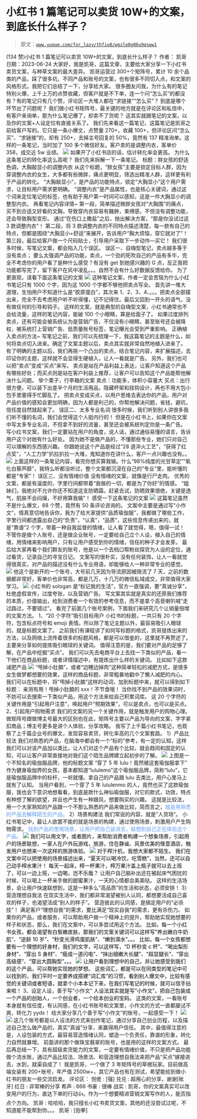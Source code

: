 # 小红书 1 篇笔记可以卖货 10W+的文案，到底长什么样子？

> 原文：[`www.yuque.com/for_lazy/thfiu8/wgzle0g86u9qsww1`](https://www.yuque.com/for_lazy/thfiu8/wgzle0g86u9qsww1)

<ne-h2 id="721eb6f8" data-lake-id="721eb6f8"><ne-heading-ext><ne-heading-anchor></ne-heading-anchor><ne-heading-fold></ne-heading-fold></ne-heading-ext><ne-heading-content><ne-text id="u61f0aaac">(134 赞)小红书 1 篇笔记可以卖货 10W+的文案，到底长什么样子？</ne-text></ne-heading-content></ne-h2> <ne-p id="u32149fca" data-lake-id="u32149fca"><ne-text id="u57a7f185">作者： 凯哥</ne-text></ne-p> <ne-p id="ufa38010f" data-lake-id="ufa38010f"><ne-text id="u409feded">日期：2023-06-24</ne-text></ne-p> <ne-p id="u6a375ee7" data-lake-id="u6a375ee7"><ne-text id="ub8601f66">大家好，我是凯哥，这篇文章，主要给大家分享一下小红书卖货文案，与种草文案的最大差异。</ne-text></ne-p> <ne-p id="u4d79ff36" data-lake-id="u4d79ff36"><ne-text id="uaf9c69d2">凯哥运营过 300+个矩阵号，累计 10 余个品类的产品，踩了很多坑，不同产品和账号的文案，也有很多不同切入点，和文案的风格形式。我把它们总结了一下，分享给大家。</ne-text></ne-p> <ne-p id="ub5aab30f" data-lake-id="ub5aab30f"><ne-text id="uf1e0e716">很多圈友问我，为什么有的笔记特别火爆，上千上万的点赞收藏，但客户就是不下单，连一个问“怎么买”的都没有？有的笔记只有几个赞，评论区一大堆人都在“求链接”“怎么买”？</ne-text></ne-p> <ne-p id="u0cc3e5c4" data-lake-id="u0cc3e5c4"><ne-text id="ufa46de16">到底是哪个环节出了问题呢？</ne-text></ne-p> <ne-p id="u43f80994" data-lake-id="u43f80994"><ne-text id="u6988245a">我们做小红书矩阵号，最关键的地方就是在评论区和私信中，有客户来询单，那为什么笔记爆了，却卖不了货呢？</ne-text></ne-p> <ne-p id="u8c243685" data-lake-id="u8c243685"><ne-text id="u919fb3ea">这其实就跟笔记的文案，以及你的文案+人设定位有直接关系了。</ne-text></ne-p> <ne-p id="ued6df896" data-lake-id="ued6df896"><ne-text id="ua52a58ec">我们先来看这一篇笔记，这篇笔记是凯哥之前给客户写的。它只是一条小爆文，点赞量 270+，收藏 100+，但评论区问“怎么买”、“求链接”的，却有 250+，去掉主号回复的 50%，竟然有 137 精准询单。这样的一条笔记，当时加了 100 多个微信好友。客户卖的是调整内衣，客单价 358，成交近 5w 业绩。</ne-text></ne-p> <ne-p id="u3f1ccb92" data-lake-id="u3f1ccb92"><ne-card data-card-name="image" data-card-type="inline" id="MnxT3" data-event-boundary="card">![](img/74946cb6b114009979d60fcbe254a66f.png)</ne-card></ne-p> <ne-p id="u1ec531d8" data-lake-id="u1ec531d8"><ne-text id="u266901d9">如果开了小红书店的话，估计转化率会更高。</ne-text></ne-p> <ne-p id="u1075faac" data-lake-id="u1075faac"><ne-text id="u9eec2c1d">为什么这条笔记的转化率这么高呢？</ne-text></ne-p> <ne-p id="uf9106e95" data-lake-id="uf9106e95"><ne-text id="u2a479b95">我们先来拆解一下一条笔记。</ne-text></ne-p> <ne-p id="ue8a5bf99" data-lake-id="ue8a5bf99"><ne-text id="ub65c4656" ne-bold="true">标题：胖女孩的舒适色调，大胸敲显小的调整内衣</ne-text></ne-p> <ne-p id="ud22d7da6" data-lake-id="ud22d7da6"><ne-text id="u7defe035">从这个标题，“胖女孩”主要是锁定目标人群，因为穿调整内衣的女生，大多都有些微胖，痛点更明显，筛选出精准人群，这样更有利于产品的转化。</ne-text></ne-p> <ne-p id="u43377321" data-lake-id="u43377321"><ne-text id="u4c952dd1">“大胸敲显小”，是产品的功能特点，锁定“大胸显小”这个用户需求，让目标用户需求更明确。</ne-text></ne-p> <ne-p id="u545793c5" data-lake-id="u545793c5"><ne-text id="u1b5a613e">“调整内衣”是产品属性，也是核心关键词，通过这个词来定位笔记的标签，也有助于用户第一时间可以感知，这是一件大胸显小的调整型内衣。</ne-text></ne-p> <ne-p id="uffc24f01" data-lake-id="uffc24f01"><ne-text id="u08b9fd9b">再看笔记内容详情~</ne-text></ne-p> <ne-p id="u6d1c427f" data-lake-id="u6d1c427f"><ne-text id="u4d8f0621">第一段，简单描述微胖女孩对“大胸围”的痛点，买不到合适又好看的文胸，导致穿内衣容易有臃肿，束缚感，不但没有调整功能，还会导致胸型变形。</ne-text></ne-p> <ne-p id="u1e6f39e3" data-lake-id="u1e6f39e3"><ne-text id="uf72c7a12">通过“在伤口上撒盐”之后，抛出解决方案，“那是你没试过这 3 款调整内衣”！</ne-text></ne-p> <ne-p id="u365dcef5" data-lake-id="u365dcef5"><ne-text id="ub2e456a0">第二段，将 3 款调整内衣的不同特点描述清楚，每一款有自己的特点，但都是围绕“大胸显小+舒适”来展开，告诉用户“胸大烦恼，穿它就对了”！</ne-text></ne-p> <ne-p id="uc95ac462" data-lake-id="uc95ac462"><ne-text id="uf9723747">第三段，最后给客户做一个尺码贴士，引导用户采取下一步动作—买它！</ne-text></ne-p> <ne-p id="ucf90a9a4" data-lake-id="ucf90a9a4"><ne-text id="u847c8967">我们很多时候，写笔记文案，都会陷入几个误区。</ne-text></ne-p> <ne-p id="u8e370e62" data-lake-id="u8e370e62"><ne-text id="u06c01126" ne-bold="true">误区一、自嗨型笔记，卖点越多等于没有卖点；</ne-text></ne-p> <ne-p id="u4dc2f128" data-lake-id="u4dc2f128"><ne-text id="ucb977e9b">要么太强调产品的功能，卖点，一个劲的死吹自己的产品有多牛，完全不考虑你的用户看了是种什么感受？有没有 get 到她感兴趣的 G 点，反正我把功能都写完了，留下客户在风中凌乱。。。自然不会有什么好数据反馈给你。</ne-text></ne-p> <ne-p id="u6c2e8ff3" data-lake-id="u6c2e8ff3"><ne-text id="udb75e131">为了更直观，请看下面这条笔记的文案</ne-text></ne-p> <ne-p id="udaf983e1" data-lake-id="udaf983e1"><ne-card data-card-name="image" data-card-type="inline" id="VNp67" data-event-boundary="card">![](img/bc773eb1f7b975bffb5acc49eb82080f.png)</ne-card></ne-p> <ne-p id="u9725f468" data-lake-id="u9725f468"><ne-text id="u63ebfc2e">这种笔记文案，作者一定会苦恼为什么小红书笔记只有 1000 个字，因为这 1000 个字都不够他把卖点写全。</ne-text></ne-p> <ne-p id="u70460aaf" data-lake-id="u70460aaf"><ne-text id="ud34f9581">首先讲一堆大道理，生怕用户不知道什么是“胶原蛋白”，其次来 1、2、3、4、。。。把卖点全部摆出来，完全不去考虑用户听不听得懂，记不记得住。最后又回到一开头的语气，没有做任何的引导和钩子。</ne-text></ne-p> <ne-p id="u7b4ce644" data-lake-id="u7b4ce644"><ne-text id="ua1db1b81">这样的文案，就是典型的自嗨型文案，小红书通常也不会给流量，这样的笔记内容，能破 100 个小眼睛，算是给面子了。</ne-text></ne-p> <ne-p id="ue0b944a0" data-lake-id="ue0b944a0"><ne-text id="ubfe163c9">如果过度排列卖点，还有可能会被系统认为是营销广告，不仅没有小眼睛，甚至账号还会被降权，被系统打上营销广告、低质量账号标签，笔记曝光会受到严重影响。</ne-text></ne-p> <ne-p id="uc0b46ec7" data-lake-id="uc0b46ec7"><ne-text id="u6163565b" ne-bold="true">正确植入卖点的方法~</ne-text></ne-p> <ne-p id="u8e79f92d" data-lake-id="u8e79f92d"><ne-text id="ua5784e7c">写笔记之前，我们可以先梳理一下，我这篇笔记的主题是什么，如何将卖点切入进来。确定了文案主题以后，卖点其实就非常自然地植入进来了。</ne-text></ne-p> <ne-p id="u0272b616" data-lake-id="u0272b616"><ne-text id="u53c9d2fd">有了明确的主题以后，我们再挑一个凸出的卖点，结合笔记内容，来扩展描述，去印证你的主题，这样就不会显得生硬植入，让人一看就是广告。</ne-text></ne-p> <ne-p id="u62afee48" data-lake-id="u62afee48"><ne-text id="uc8919eb8">另外，我们也可以把“卖点”变成“买点”来写。</ne-text></ne-p> <ne-p id="u010c05f1" data-lake-id="u010c05f1"><ne-text id="u7c126508">卖点是站在产品利益上表达，让客户知道这个产品有哪些好处；而买点则是站在客户利益上推荐，让客户可以告知这个产品能帮他解决什么问题。</ne-text></ne-p> <ne-p id="u46608b3e" data-lake-id="u46608b3e"><ne-text id="uc74850c8">举个栗子，行李箱的文案</ne-text></ne-p> <ne-p id="u26f93357" data-lake-id="u26f93357"><ne-text id="ua254c631" ne-bold="true">卖点：功能多，体积小容量大</ne-text></ne-p> <ne-p id="uee982f2b" data-lake-id="uee982f2b"><ne-text id="uf66f6e5a" ne-bold="true">买点：</ne-text><ne-text id="u59cc686f">出行很方便，可以装下出差半个月的生活用品，隐藏杯架和挂钩设计，再也不用大包小包手里塞得手忙脚乱了。</ne-text></ne-p> <ne-p id="u226de9c6" data-lake-id="u226de9c6"><ne-text id="u0e948b0f">把卖点变成买点，以用户思维去表达你的产品，用户对产品价值的感知会更加明确，因为人都是利己的，你帮他解决问题，省钱，避坑，信任度自然就起来了。</ne-text></ne-p> <ne-p id="uc06a2044" data-lake-id="uc06a2044"><ne-text id="u59bd2e5a" ne-bold="true">误区二、太多专业名词</ne-text></ne-p> <ne-p id="ude12963c" data-lake-id="ude12963c"><ne-text id="u3cce2297">很多时候，我们听到别人讲很多我们听不懂的名词，我们会觉得这个人挺内行的！</ne-text></ne-p> <ne-p id="u0e249b09" data-lake-id="u0e249b09"><ne-text id="u77d6d490">但是在小红书上，如果你在文案中写太多专业名词，不但拿不到好的流量，甚至还会被系统判定你是一条广告。</ne-text></ne-p> <ne-p id="ueffa7635" data-lake-id="ueffa7635"><ne-text id="ubd8db8b9">写小红书文案，我们一定要站在用户的角度，说人话，通过通俗易懂的语言，告诉用户这个对她有什么好处。</ne-text></ne-p> <ne-p id="ud1838293" data-lake-id="ud1838293"><ne-text id="uc5b5c3b2">因为她不是做产品的，不懂那些专业，她们只对自己可以理解的东西感兴趣。</ne-text></ne-p> <ne-p id="u54b53cb6" data-lake-id="u54b53cb6"><ne-text id="u9bddefce">你跟她说这个产品是经过“28 道淬火工艺”，“获得了红点奖”，“人工力学”扒拉扒拉一大堆，鬼知道你在讲什么，客户一点兴趣也没有。。</ne-text></ne-p> <ne-p id="u0bf8e904" data-lake-id="u0bf8e904"><ne-card data-card-name="image" data-card-type="inline" id="Zy4Bk" data-event-boundary="card">![](img/92e8e03265263185a6d85934e0444301.png)</ne-card></ne-p> <ne-p id="u0c2e9bdc" data-lake-id="u0c2e9bdc"><ne-text id="uac8a0786">上面这样的一条笔记内容，看完你想买算我输。什么“98%纯度的光甘草定”“氧化白藜芦醇”，我特么听都没听过，整个文案都沉浸在自己的“专业”里，能听懂的都是“专家”！</ne-text></ne-p> <ne-p id="u59b435f1" data-lake-id="u59b435f1"><ne-text id="u8debefc3" ne-bold="true">误区三、没有情绪价值</ne-text></ne-p> <ne-p id="u601ea262" data-lake-id="u601ea262"><ne-text id="u4a64d350">没有情绪的文案，就像是行尸走肉。</ne-text></ne-p> <ne-p id="uae920ccb" data-lake-id="uae920ccb"><ne-text id="ucc858014">优秀的文案，都是有温度的，字里行间都带着“我做的一切，都是为了你好”的情感。</ne-text></ne-p> <ne-p id="u529c3fc0" data-lake-id="u529c3fc0"><ne-text id="u940533fa">“姐妹们，我绝对不允许你还不知道这支防晒霜，赶紧去试，防晒效果很绝，关键是透气，肌肤不会闷燥，不好用算我输”！</ne-text></ne-p> <ne-p id="u6b81ba1b" data-lake-id="u6b81ba1b"><ne-text id="udffd75d5">感受一下这条笔记的文案</ne-text></ne-p> <ne-p id="u966dbae7" data-lake-id="u966dbae7"><ne-card data-card-name="image" data-card-type="inline" id="iabm0" data-event-boundary="card">![](img/9ab4ad923293326c50be71ef3c3eec82.png)</ne-card></ne-p> <ne-p id="udedae007" data-lake-id="udedae007"><ne-text id="u071c4215">这篇笔记虽然不是什么爆文，88 个赞，竟然有 50 条评论咨询的。</ne-text></ne-p> <ne-p id="ubf7421cf" data-lake-id="ubf7421cf"><ne-text id="uaaae6ce4">文案中主要是通过写“小作文”，情真意切地告诉你，我为了给大家提供“品质瑜伽服”，我都做了哪些工作，字里行间都透露出自己的“负责”，“认真”，“品质”，这些信息传递出来的，就是“靠谱”2 个字，带着一种自我监督的情绪，让人看了就觉得，嗯，值得一试！</ne-text></ne-p> <ne-p id="uae75f828" data-lake-id="uae75f828"><ne-text id="u46b769a2">不管你是做个人账号，还是做企业账号，一定要给自己立个人设，植入自己的情绪，用情绪来影响用户，只有让用户感受到你的情绪，信任的种子才会发芽。</ne-text></ne-p> <ne-p id="u76dede19" data-lake-id="u76dede19"><ne-text id="u76529e5c">最后给大家再看个我们群友的账号，他是以一个去档口帮粉丝探货为人设的定位，通过看货，记录自己的寻宝日记。</ne-text></ne-p> <ne-p id="u132d8fa4" data-lake-id="u132d8fa4"><ne-text id="ua288cf17">文案写的很朴实，没有任何装饰，让人一看就觉得很真实，对产品的描述没有什么专业用语，却能够给人一种非常专业的感觉。</ne-text></ne-p> <ne-p id="ueee221ae" data-lake-id="ueee221ae"><ne-card data-card-name="image" data-card-type="inline" id="wIVBf" data-event-boundary="card">![](img/6127c281dc8aee09091a680424de2a49.png)</ne-card></ne-p> <ne-p id="u6671bdb3" data-lake-id="u6671bdb3"><ne-text id="u2438777e">他这个是新开的一个账号，大号前几天因为导流原因被限流了 7 天，之前的数据都非常好，客单价也非常高，都是几万，十几万的微信私域成交，非常值得大家学习。</ne-text></ne-p> <ne-p id="u70b154d7" data-lake-id="u70b154d7"><ne-card data-card-name="image" data-card-type="inline" id="EYYMz" data-event-boundary="card">![](img/c3decfb47b5f5b3d841fbe06bb028389.png)</ne-card></ne-p> <ne-p id="u5e8a6aeb" data-lake-id="u5e8a6aeb"><ne-text id="u0dcedf71">小红书的 sologan 是“标记我的生活”，官方一直强调，要“真诚分享”，杜绝虚假宣传，过度夸张，以及营销广告。</ne-text></ne-p> <ne-p id="u6439348e" data-lake-id="u6439348e"><ne-text id="ued68dfbb">写文案其实就是真实的还原我们推荐的本质，价值输出，给到消费者一个有效的参考信息，而不是拿个高音喇叭喊“走过路过，不要错过”。</ne-text></ne-p> <ne-p id="u9e16b75f" data-lake-id="u9e16b75f"><ne-text id="u5c783781">看完了前面几个账号案例，下面我们来研究几个让销量倍增的文案方法。</ne-text></ne-p> <ne-p id="u265c4182" data-lake-id="u265c4182"><ne-text id="ud771caef" ne-bold="true">1、“20 个字符”吸引目标用户</ne-text></ne-p> <ne-p id="u7364e8f3" data-lake-id="u7364e8f3"><ne-text id="u1890924a">小红书的标题，一共只有 20 个字符，包含标点符号和 emoji 表情。所以除了笔记主题以外，最容易吸引人眼球的，就是标题文案了。</ne-text></ne-p> <ne-p id="ue4036f61" data-lake-id="ue4036f61"><ne-text id="u59680b80">之前我们有课程讲了如何写标题的格式，凯哥提炼出来的方法，以及网络上流传着很多的标题风格，都是可以借鉴的，这里就不再赘述了，主要来分享如何提炼吸引眼球的关键词。</ne-text></ne-p> <ne-p id="ufee1b053" data-lake-id="ufee1b053"><ne-text id="ue4df3b75">值得注意的是，我们要对产品的足够了解，在产品中挖掘“买点”。</ne-text></ne-p> <ne-p id="u9ae45f0d" data-lake-id="u9ae45f0d"><ne-text id="ucdcf00cd">我们可以先去电商平台上去找一下类似的产品，看一下他们在商品标题，或者详情描述中，有提炼出什么样的关键词。</ne-text></ne-p> <ne-p id="u5b010a80" data-lake-id="u5b010a80"><ne-text id="uc90b47ba">比如如下这款减肥产品</ne-text></ne-p> <ne-p id="u3dcef868" data-lake-id="u3dcef868"><ne-card data-card-name="image" data-card-type="inline" id="yp7Aq" data-event-boundary="card">![](img/508fde78ac52e79c57cd0071b134ea6e.png)</ne-card></ne-p> <ne-p id="u7372883b" data-lake-id="u7372883b"><ne-text id="u51772f06">“甩掉小肚腩”，或者“边睡边掉肉”这种简单轻松的减肥方式，是很多女生做梦都想要的效果，这样的商品标题，非常粗暴地戳中了懒人减肥的内心。</ne-text></ne-p> <ne-p id="ua2113059" data-lake-id="ua2113059"><ne-text id="ub3b8c6c1">我们可以在标题中，将“甩掉小肚腩”这样的动词，加到标题中来，就可以得到如下标题：</ne-text></ne-p> <ne-p id="u9a97f017" data-lake-id="u9a97f017"><ne-text id="uf8e6965f" ne-bold="true">亲测有用！甩掉小肚腩的 xxx！不节食哦！</ne-text></ne-p> <ne-p id="u4580f759" data-lake-id="u4580f759"><ne-text id="u31e0fb3c">当你找不到产品的效果词时，不妨可以去搜索一下类似产品，用这个方法来给自己积累词库。</ne-text></ne-p> <ne-p id="u5314a328" data-lake-id="u5314a328"><ne-text id="ue68ba409" ne-bold="true">这 20 个字符的关键作用是“引起用户注意”，唤起用户“预期效果”，可以是卖点，也可以是买点。</ne-text></ne-p> <ne-p id="ua38d8920" data-lake-id="ua38d8920"><ne-text id="u5c130151" ne-bold="true">2、引起用户购物需求</ne-text></ne-p> <ne-p id="uf54c459c" data-lake-id="uf54c459c"><ne-text id="u7c60e05c">我们的文案的另一个关键作用，就是触发用户的购物心理。做矩阵号跟做博主号最大的区别也在此，矩阵号主要以产品为导向的文案，字字紧扣商品；博主号更多是讲个人体验，分享攻略。</ne-text></ne-p> <ne-p id="u1007b7cb" data-lake-id="u1007b7cb"><ne-text id="u7d3402bb">我写了上千篇小红书笔记，也观察了上千篇企业号的爆文，发现容易卖货，转化率高的几个文案套路。</ne-text></ne-p> <ne-p id="u231da3bc" data-lake-id="u231da3bc"><ne-text id="u87c36486" ne-bold="true">1）产品比较法</ne-text></ne-p> <ne-p id="u2b2a27aa" data-lake-id="u2b2a27aa"><ne-text id="u251443ed">我们对熟悉的产品，在脑海中都会有一个“标的”参考，有一定的认知，这样我们可以对该产品加以类比，让人们对这个产品有个比较，就会趋同和固定的认知，可以让客户非常直接地对我们这个陌生品牌建立起初步的了解。</ne-text></ne-p> <ne-p id="ue694430a" data-lake-id="ue694430a"><ne-card data-card-name="image" data-card-type="inline" id="E2wnJ" data-event-boundary="card">![](img/d6aa23aa077da4d5502afad6793d51f9.png)</ne-card></ne-p> <ne-p id="u24f589ab" data-lake-id="u24f589ab"><ne-text id="ua7465d21">上图是一个不知名的瑜伽服品牌，他的标题文案</ne-text></ne-p> <ne-p id="u3c3fe979" data-lake-id="u3c3fe979"><ne-text id="ueb14a957">“穿了 5 年 lulu！竟然被这套瑜伽服拿下”</ne-text></ne-p> <ne-p id="u951b38bb" data-lake-id="u951b38bb"><ne-text id="uab42efaf">作为健身瑜伽界的女孩，基本都知道“lululemo”这个瑜伽服品牌，简称“lulu”，它是瑜伽服品牌中的标杆，一听就懂。拿自己的产品跟 lulu 去类比，用户心里马上就有了认知。</ne-text></ne-p> <ne-p id="u8a838fb4" data-lake-id="u8a838fb4"><ne-text id="uee9cbdad">当用户看到，一个穿了 5 年 lululenmo 的人，竟然也买了这款瑜伽服，我也会下意识地想看看，到底是款什么神仙瑜伽服，对它的款式，功效，特点有种想了解的欲望，并且也产生有一种跟风，想要购买的兴趣。</ne-text></ne-p> <ne-p id="u0c8e3a9e" data-lake-id="u0c8e3a9e"><ne-text id="ude5a15a9">这就是比较法，用一个大家熟知的产品跟一个不那么熟悉的产品来做比较，简而言之，</ne-text><ne-text id="u87cc0456" style="color: rgb(95, 156, 239);">就是用熟悉的产品去解释陌生的产品。</ne-text></ne-p> <ne-p id="u4e2f73c9" data-lake-id="u4e2f73c9"><ne-text id="u733e4cc3" ne-bold="true">2）场景构建法</ne-text></ne-p> <ne-p id="uc313c7b7" data-lake-id="uc313c7b7"><ne-text id="ud991868b">我们常说的内容，就是“人货场”。</ne-text></ne-p> <ne-p id="u92074357" data-lake-id="u92074357"><ne-text id="u28dba10a">小红书笔记中，最让人欲罢不能的就是场景的构建，通过使用场景，刺激用户产生购物需求。</ne-text></ne-p> <ne-p id="u88f8c47a" data-lake-id="u88f8c47a"><ne-text id="uff283a6e" style="color: rgb(95, 156, 239);">找到产品的使用场景，让用户把自己装进去，联想到自己正在体验这个产品。</ne-text></ne-p> <ne-p id="u9080ad9a" data-lake-id="u9080ad9a"><ne-card data-card-name="image" data-card-type="inline" id="LTsZP" data-event-boundary="card">![](img/7db08b8f81c88c9b58538e5a2a485c9f.png)</ne-card></ne-p> <ne-p id="u52590b39" data-lake-id="u52590b39"><ne-text id="ucec45b5e" style="color: rgb(5, 4, 4);">我们可以用文字，或者图片，来帮助消费者构建一个想象场景，引起用户的场景联想，一家人在户外玩游戏，旅游，住在静谧、风景优美的惬意酒店，触发用户也想来一次这样的旅游体验。</ne-text></ne-p> <ne-p id="u118eb5df" data-lake-id="u118eb5df"><ne-card data-card-name="image" data-card-type="inline" id="iDTa7" data-event-boundary="card">![](img/12552e02170b610d6d6be019bd9af7f9.png)</ne-card></ne-p> <ne-p id="ue2287fba" data-lake-id="ue2287fba"><ne-text id="ud8b5bd83" style="color: rgb(5, 4, 4);">对于榨汁机，我想大家都不陌生。</ne-text></ne-p> <ne-p id="u99ec8228" data-lake-id="u99ec8228"><ne-text id="u47833234" style="color: rgb(5, 4, 4);">我们在文案中可以把使用的场景描述出来，“夏天可以喝冷饮，吃雪糕”，当然，还可以自己动手榨水果汁！</ne-text></ne-p> <ne-p id="u048b636b" data-lake-id="u048b636b"><ne-text id="uc30d4831" style="color: rgb(5, 4, 4);">每天一起床，榨一杯果汁，榨万果汁盖上瓶子就可以去上班了，可以一边上班，一边喝，岂不乐哉？</ne-text></ne-p> <ne-p id="u344e0b6a" data-lake-id="u344e0b6a"><ne-text id="ud54a85bf">让用户自己脑补出还在被起床气困扰的时候，可以喝上一杯亲手做的甜蜜果汁，一天的心情都会美美哒。</ne-text></ne-p> <ne-p id="u635ee4c2" data-lake-id="u635ee4c2"><ne-text id="u7969a9b8">这样的生活场景，会让用户快速联想到，这是一种多么“高品质”的生活和状态，必须安排！</ne-text></ne-p> <ne-p id="ud524c01a" data-lake-id="ud524c01a"><ne-text id="u0abea5d2" ne-bold="true">3）营造理想自我法</ne-text></ne-p> <ne-p id="uccdbbecb" data-lake-id="uccdbbecb"><ne-text id="uabb00b34">在现实生活中，我们都非常渴望被别人认同，都想要活成自己喜欢的样子，也渴望活成“别人的样子”。</ne-text></ne-p> <ne-p id="u3f12b3f4" data-lake-id="u3f12b3f4"><ne-text id="u980dbf29" ne-bold="true">营造彼此的认同感，是搞定用户的“必杀技”！</ne-text></ne-p> <ne-p id="ud8e285c7" data-lake-id="ud8e285c7"><ne-text id="u54a05472">满足客户“理想自我”的需求，要比满足“现实自我”的需求，更有杀伤力。</ne-text></ne-p> <ne-p id="u95cffa6a" data-lake-id="u95cffa6a"><ne-text id="u976fd4f6">如果你的产品，或者服务，可以帮助用户做一个精神上的提升，帮助她实现她想要的样子和状态，那么，我们在文案中，可以多尝试用这个方法。</ne-text></ne-p> <ne-p id="uf1921b65" data-lake-id="uf1921b65"><ne-text id="u2489e878" style="color: rgb(5, 4, 4);">比如，每一个小红书女孩，都会渴望有白皙嫩皮肤，那我们的文案关键词可以这样写“养出嫩白牛奶肌”、“逆龄 10 岁”、“秒变光滑鸡蛋肌肤”、“嫩到滴水”。。。</ne-text></ne-p> <ne-p id="u22ed6511" data-lake-id="u22ed6511"><ne-text id="u713f2ec1" style="color: rgb(5, 4, 4);">比如，每一个女孩都想要有一个理想的好身材，我们的文字，可以这样写，“D 杯秒变 c 杯”、“喝出梨形身材”、“穿出 S 身材”、“瘦成一道闪电”、“抹出细嫩大长腿”、“超显腿长”、“穿出高级感”、“穿出大圆胸型”。。。</ne-text></ne-p> <ne-p id="u4c3f5f78" data-lake-id="u4c3f5f78"><ne-card data-card-name="image" data-card-type="inline" id="RnSnY" data-event-boundary="card">![](img/0f2f594b2f750957b87998efa7648130.png)</ne-card></ne-p> <ne-p id="u7f43c9c0" data-lake-id="u7f43c9c0"><ne-text id="uf95e1359" style="color: rgb(5, 4, 4);">让用户看到理想中的自己，并让她感受到我们的这个产品，可以帮她实现她的梦想。</ne-text></ne-p> <ne-p id="ua2fd2794" data-lake-id="ua2fd2794"><ne-text id="uce134813" style="color: rgb(5, 4, 4);">这些词汇，都是可以在同类型的笔记中可以找到的，我们平时一定要养成搭建“词汇库”的习惯，看到别人爆文中，比较有感觉的关键词或者短语，就拿个小本本记下来，在我们写笔记的时候，就可以信手拈来啦！</ne-text></ne-p> <ne-p id="u8cc879ab" data-lake-id="u8cc879ab"><ne-text id="u545927b8" ne-bold="true">3、设定人设，善于写“小作文”</ne-text></ne-p> <ne-p id="u09217417" data-lake-id="u09217417"><ne-text id="u6958ddb1" style="color: rgb(5, 4, 4);">人设法其实就是写“小作文”，把自己包装成一个产品的创始人，一个创业者，一个绘本创业的宝妈。</ne-text></ne-p> <ne-p id="u83d45e6e" data-lake-id="u83d45e6e"><ne-text id="ue6893488">这类的文案，一看账号本身就有信任度，有认同感，在小红书账号和文案里，小作文的方式一直都屡试不爽，转化力 yyds！</ne-text></ne-p> <ne-p id="u2fdc0c57" data-lake-id="u2fdc0c57"><ne-text id="uec39ca52">给大家分享几个善于写“小作文”的账号，一起感受一下！</ne-text></ne-p> <ne-p id="u80ee588d" data-lake-id="u80ee588d"><ne-card data-card-name="image" data-card-type="inline" id="qe5y5" data-event-boundary="card">![](img/c9a99d7e64b267bb83b24cfd8841c7dc.png)</ne-card><ne-card data-card-name="image" data-card-type="inline" id="WdE2S" data-event-boundary="card">![](img/73da17c2c1d5423399d3de061c064490.png)</ne-card></ne-p> <ne-p id="u9412cf5e" data-lake-id="u9412cf5e"><ne-text id="u81226bf4">这几个账号都是以人设法的方式来创作笔记，通过分享自己创业历程，以及描述自己怎么做产品的，真实“真诚”分享，来赢得用户信任。</ne-text></ne-p> <ne-p id="u052e04ef" data-lake-id="u052e04ef"><ne-text id="u6ed83e65">其中，最值得注意的是，人设包装的方式，最容易营造情绪认同，塑造一个负责任，靠谱的形象，转化力自然就暴增。</ne-text></ne-p> <ne-p id="ub26765d5" data-lake-id="ub26765d5"><ne-text id="u7b72cd75">前面讲的那个做珠宝翡翠的账号，也是用的这样的文案方式。</ne-text></ne-p> <ne-p id="ue02bec55" data-lake-id="ue02bec55"><ne-text id="ufaa24e3d">最后再总结一下，具有超级卖货能力的文案，一定要有情绪价值，不只是把产品功能做个流水账，通过产品比较法、场景法、和营造理想自我法来把产品“买点”嫁接进去，水到，就渠自成了！</ne-text></ne-p> <ne-p id="u48b66ba7" data-lake-id="u48b66ba7"><ne-text id="uba7adac9">我是凯哥，一个做了 3 年矩阵号的草根玩家。目前做高端女装有 200+账号，年产值 2500w+，其它产品也有在测试，希望能给到做小红书的朋友一些交流启发。</ne-text></ne-p> <ne-hole id="u26b80360" data-lake-id="u26b80360"><ne-card data-card-name="hr" data-card-type="block" id="N3RaN" data-event-boundary="card"><ne-p id="ucc288cf8" data-lake-id="ucc288cf8"><ne-text id="ue1048f4e">评论区：</ne-text></ne-p> <ne-p id="ue2b7f557" data-lake-id="ue2b7f557"><ne-text id="u8cddd582">悦佬 : [强]</ne-text> <ne-text id="u542356af">兑兑 : 超用心的分享，谢谢[呲牙]</ne-text> <ne-text id="u33062693">红日 : 非常棒的分享</ne-text> <ne-text id="u414b4e94">希声 : 666</ne-text> <ne-text id="u15548716">书豪 : 很棒</ne-text> <ne-text id="udf5b2da3">战实 : 凯哥，你的文案真实可以改变用户的行为，直达下单的行动👍。作为一个想要精进营销文案写作的人，能否指点个方向。</ne-text> <ne-text id="u32c98640">凯哥 : 哈哈哈，我只擅长小红书卖货文案，其他的还没尝试过呢，不知道能不能帮到你。。。</ne-text> <ne-text id="u6025937f">凯哥 : [抱拳]</ne-text></ne-p></ne-card></ne-hole>